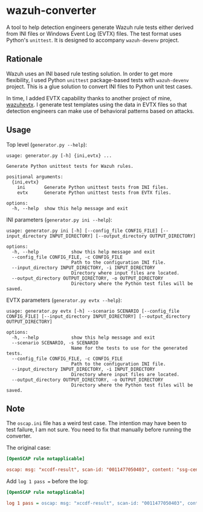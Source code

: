 # wazuh-converter

A tool to help detection engineers generate Wazuh rule tests either derived from INI files or Windows Event Log (EVTX) files. The test format uses Python's `unittest`. It is designed to accompany `wazuh-devenv` project.

## Rationale

Wazuh uses an INI based rule testing solution. In order to get more flexibility, I used Python `unittest` package-based tests with `wazuh-devenv` project. This is a glue solution to convert INI files to Python unit test cases.

In time, I added EVTX capability thanks to another project of mine, [wazuhevtx](https://github.com/zbalkan/wazuhevtx). I generate test templates using the data in EVTX files so that detection engineers can make use of behavioral patterns based on attacks.

## Usage

Top level (`generator.py --help`):

```plaintext
usage: generator.py [-h] {ini,evtx} ...

Generate Python unittest tests for Wazuh rules.

positional arguments:
  {ini,evtx}
    ini       Generate Python unittest tests from INI files.
    evtx      Generate Python unittest tests from EVTX files.

options:
  -h, --help  show this help message and exit
```

INI parameters (`generator.py ini --help`):

```plaintext
usage: generator.py ini [-h] [--config_file CONFIG_FILE] [--input_directory INPUT_DIRECTORY] [--output_directory OUTPUT_DIRECTORY]

options:
  -h, --help            show this help message and exit
  --config_file CONFIG_FILE, -c CONFIG_FILE
                        Path to the configuration INI file.
  --input_directory INPUT_DIRECTORY, -i INPUT_DIRECTORY
                        Directory where input files are located.
  --output_directory OUTPUT_DIRECTORY, -o OUTPUT_DIRECTORY
                        Directory where the Python test files will be saved.
```

EVTX parameters (`generator.py evtx --help`):

```plaintext
usage: generator.py evtx [-h] --scenario SCENARIO [--config_file CONFIG_FILE] [--input_directory INPUT_DIRECTORY] [--output_directory OUTPUT_DIRECTORY]

options:
  -h, --help            show this help message and exit
  --scenario SCENARIO, -s SCENARIO
                        Name for the tests to use for the generated tests.
  --config_file CONFIG_FILE, -c CONFIG_FILE
                        Path to the configuration INI file.
  --input_directory INPUT_DIRECTORY, -i INPUT_DIRECTORY
                        Directory where input files are located.
  --output_directory OUTPUT_DIRECTORY, -o OUTPUT_DIRECTORY
                        Directory where the Python test files will be saved.
```

## Note

The `oscap.ini` file has a weird test case. The intention may have been to test failure, I am not sure. You need to fix that manually before running the converter.

The original case:

```ini
[OpenSCAP rule notapplicable]

oscap: msg: "xccdf-result", scan-id: "0011477050403", content: "ssg-centos-7-ds.xml", title: "Ensure /tmp Located On Separate Partition", ...
```

Add `log 1 pass =` before the log:

```ini
[OpenSCAP rule notapplicable]

log 1 pass = oscap: msg: "xccdf-result", scan-id: "0011477050403", content: "ssg-centos-7-ds.xml", title: "Ensure /tmp Located On Separate Partition", ...
```
